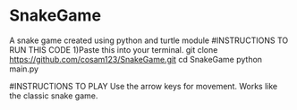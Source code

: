# SnakeGame
A snake game created using python and turtle module
#INSTRUCTIONS TO RUN THIS CODE
1)Paste this into your terminal.
git clone https://github.com/cosam123/SnakeGame.git 
cd SnakeGame
python main.py


#INSTRUCTIONS TO PLAY
Use the arrow keys for movement.
Works like the classic snake game.

